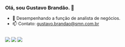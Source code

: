 ### Olá, sou Gustavo Brandão. 👋

- 🔭 Desempenhando a função de analista de negócios.
- 📫 Contato: gustavo.brandao@smn.com.br
##
<div> 

  <a href="https://www.instagram.com/gustavobrandaocl/" target="_blank"><img src="https://img.shields.io/badge/-Instagram-%23E4405F?style=for-the-badge&logo=instagram&logoColor=white" target="_blank"></a>
  <a href = "mailto:gustavob096@gmail.com"><img src="https://img.shields.io/badge/-Gmail-%23333?style=for-the-badge&logo=gmail&logoColor=white" target="_blank"></a>
  <a href="https://www.linkedin.com/in/gustavo-brandao-lima/" target="_blank"><img src="https://img.shields.io/badge/-LinkedIn-%230077B5?style=for-the-badge&logo=linkedin&logoColor=white" target="_blank"></a> 
</div>
